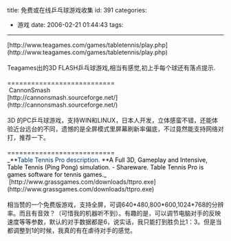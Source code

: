 title: 免费或在线乒乓球游戏收集
id: 391
categories:
  - 游戏
date: 2006-02-21 01:44:43
tags:
---

<div id="msgcns!9697D6160EFEBC17!588" class="bvMsg"><div>[http://www.teagames.com/games/tabletennis/play.php](http://www.teagames.com/games/tabletennis/play.php)</div>
<div> </div>
<div>Teagames出的3D FLASH乒乓球游戏,相当有感觉,初上手每个球还有落点提示.</div>
<div> </div>
<div>===========================</div>
<div> CannonSmash</div>
<div>[http://cannonsmash.sourceforge.net/](http://cannonsmash.sourceforge.net/)</div>
<div> </div>
<div>3D 的PC乒乓球游戏，支持WIN和LINUX，日本人开发，立体感蛮不错，还能体验近台远台的不同，遗憾的是全屏模式里屏幕刷新率偏底，不过竟然能支持网络对打，推荐一下。</div>
<div> </div>
<div>===========================</div>
<div>_**<font color="#003366">Table Tennis Pro description.
</font>**<font color="#000000">A Full 3D, Gameplay and Intensive, Table Tennis (Ping Pong) simulation. - Shareware. Table Tennis Pro is games software for tennis games.</font>_</div>
<div> [http://www.grassgames.com/downloads/ttpro.exe](http://www.grassgames.com/downloads/ttpro.exe)</div>
<div> </div>
<div>相当赞的一个免费版游戏，支持全屏，可调640*480,800*600,1024*768的分辨率。而且有音效？（可惜我的机器听不到）。有趣的是，可以调节电脑对手的反映速度等等参数，默认的对手数据都是6，说实话，我只能打到胜负比1：3。但是当都调整到1的时候，我真的有在虐待对手的感觉。</div>
<div> </div></div>